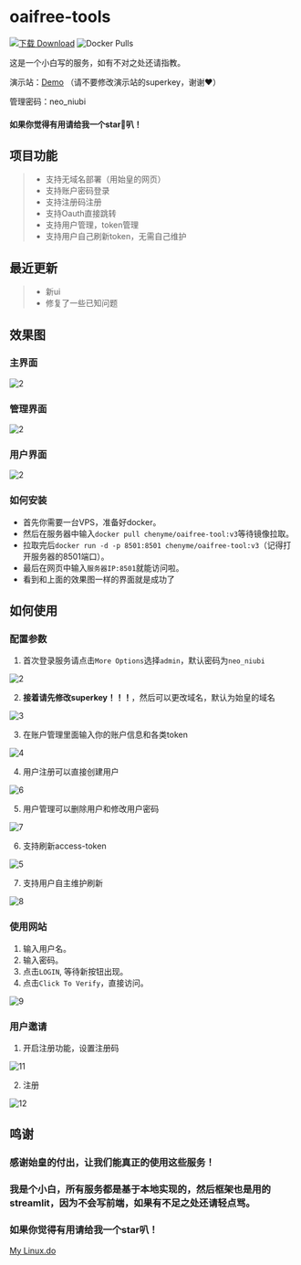 # oaifree-tools

[![下载 Download](https://img.shields.io/github/downloads/Chenyme/oaifree-tools/total.svg?style=flat-square)](https://github.com/Chenyme/oaifree-tools/releases)
![Docker Pulls](https://img.shields.io/docker/pulls/chenyme/oaifree-tool)


这是一个小白写的服务，如有不对之处还请指教。

演示站：[Demo](http://120.27.227.138:8501/)
（请不要修改演示站的superkey，谢谢:heart:）

管理密码：neo_niubi

#### 如果你觉得有用请给我一个star🌟叭！


## 项目功能
> - 支持无域名部署（用始皇的网页）
> - 支持账户密码登录
> - 支持注册码注册
> - 支持Oauth直接跳转
> - 支持用户管理，token管理
> - 支持用户自己刷新token，无需自己维护

## 最近更新
> - 新ui
> - 修复了一些已知问题


## 效果图

### 主界面

![2](https://github.com/Chenyme/oaifree-tools/blob/main/public/v31.png)

### 管理界面

![2](https://github.com/Chenyme/oaifree-tools/blob/main/public/v33.png)

### 用户界面

![2](https://github.com/Chenyme/oaifree-tools/blob/main/public/v32.png)


### 如何安装

- 首先你需要一台VPS，准备好docker。
- 然后在服务器中输入```docker pull chenyme/oaifree-tool:v3```等待镜像拉取。
- 拉取完后```docker run -d -p 8501:8501 chenyme/oaifree-tool:v3```（记得打开服务器的8501端口）。
- 最后在网页中输入`服务器IP:8501`就能访问啦。
- 看到和上面的效果图一样的界面就是成功了


## 如何使用

### 配置参数

1. 首次登录服务请点击`More Options`选择`admin`，默认密码为`neo_niubi`

![2](https://github.com/Chenyme/oaifree-tools/blob/main/public/2.png)


2. **接着请先修改superkey！！！**，然后可以更改域名，默认为始皇的域名

![3](https://github.com/Chenyme/oaifree-tools/blob/main/public/3.png)


3. 在账户管理里面输入你的账户信息和各类token

![4](https://github.com/Chenyme/oaifree-tools/blob/main/public/4.png)


4. 用户注册可以直接创建用户 

![6](https://github.com/Chenyme/oaifree-tools/blob/main/public/6.png)


5. 用户管理可以删除用户和修改用户密码

![7](https://github.com/Chenyme/oaifree-tools/blob/main/public/7.png)


6. 支持刷新access-token

![5](https://github.com/Chenyme/oaifree-tools/blob/main/public/5.png)


7. 支持用户自主维护刷新

![8](https://github.com/Chenyme/oaifree-tools/blob/main/public/8.png)

### 使用网站
1. 输入用户名。
2. 输入密码。
3. 点击`LOGIN`, 等待新按钮出现。
4. 点击`Click To Verify`，直接访问。

![9](https://github.com/Chenyme/oaifree-tools/blob/main/public/9.png)

### 用户邀请
1. 开启注册功能，设置注册码

![11](https://github.com/Chenyme/oaifree-tools/blob/main/public/11.png)
  
2. 注册

![12](https://github.com/Chenyme/oaifree-tools/blob/main/public/12.png)

## 鸣谢

### 感谢始皇的付出，让我们能真正的使用这些服务！
### 我是个小白，所有服务都是基于本地实现的，然后框架也是用的streamlit，因为不会写前端，如果有不足之处还请轻点骂。
### 如果你觉得有用请给我一个star叭！

[My Linux.do](https://linux.do/t/topic/63194)
